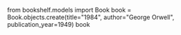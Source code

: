 from bookshelf.models import Book
book = Book.objects.create(title="1984", author="George Orwell", publication_year=1949)
book
